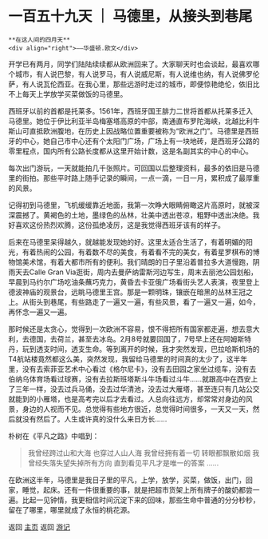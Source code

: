 # 一百五十九天 ｜ 马德里，从接头到巷尾

``` 
**在这人间的四月天**
<div align="right">——华盛顿.欧文</div>
```

开学已有两月，同学们陆陆续续都从欧洲回来了。大家聊天时也会谈起，最喜欢哪个城市，有人说巴黎，有人说罗马，有人说威尼斯，有人说维也纳，有人说佛罗伦萨，有人说瓦伦西亚。在我心里，那些远游时走过的城市，即便惊艳绝伦，依旧比不上每天上学放学买菜做饭的马德里。

西班牙以前的首都是托莱多。1561年，西班牙国王腓力二世将首都从托莱多迁入马德里。她位于伊比利亚半岛梅塞塔高原的中部，南通直布罗陀海峡，北越比利牛斯山可直抵欧洲腹地，在历史上因战略位置重要被称为“欧洲之门”。马德里是西班牙的中心，她自己市中心还有个太阳门广场，广场上有一块地砖，是西班牙公路的零里程点，国内所有公路长度都从这里开始计数，这是名副其实的中心的中心。

每次出门游玩，一天就能拍几千张照片。可回国以后整理资料，最多的依旧是马德里的街拍。那些平时路上随手记录的瞬间，一点一滴，一日一月，累积成了最厚重的风景。

记得初到马德里，飞机缓缓靠近地面，我第一次睁大眼睛俯瞰这片高原时，就被深深震撼了。黄褐色的土地，墨绿色的丛林，壮美中透出苍凉，粗野中透出决绝。我好喜欢这份热烈欢腾，这份孤绝凌厉，这是我觉得西班牙该有的样子。

后来在马德里呆得越久，就越能发现她的好。这里太适合生活了，有着明媚的阳光，有着热闹的公园，有着数不尽的美食，有着看不完的美女，有着星罗棋布的博物馆美术馆，有着大都市所有的便利。我们晴朗的日子里沿着普拉多大道慢跑，阴雨天去Calle Gran Via逛街，周内去曼萨纳雷斯河边写生，周末去丽池公园划船，早晨到马约尔广场吃油条蘸巧克力，黄昏去卡亚俄广场看街头艺人表演，夜里登上德波神庙的观景台，远眺马德里王宫。那是一颗明珠，镶嵌在暗黑的丛林王冠之上。从街头到巷尾，有些路走了一遍又一遍，有些风景，看了一遍又一遍，如今，再怀念一遍又一遍。

 

那时候还是太贪心，觉得到一次欧洲不容易，恨不得把所有国家都走遍，想去意大利，去德国，去荷兰，甚至去冰岛。2月8号就要回国了，7号早上还在阿姆斯特丹，玩到透支时间，透支生命。等到离开的时候，我才突然发现，巴拉哈斯机场的T4航站楼竟然都这么美，突然发现，我留给马德里的时间真的太少了，这半年里，没有去索菲亚艺术中心看过《格尔尼卡》，没有去田园之家坐过缆车，没有去伯纳乌体育场看过球赛，没有去拉斯班塔斯斗牛场看过斗牛……就跟高中在西安上了三年一样，没去过兵马俑，没去过华清池，没去过大雁塔，甚至连只有几站公交就能到的小雁塔，也是高考完以后才去看过。人总向往远方，却常常对身边的风景，身边的人视而不见。总觉得有些地方很近，总觉得时间很多，一天又一天，然后就没有然后了。人生或许真的没什么来日方长……

朴树在《平凡之路》中唱到：

> 我曾经跨过山和大海
> 也穿过人山人海
> 我曾经拥有着一切
> 转眼都飘散如烟
> 我曾经失落失望失掉所有方向
> 直到看见平凡才是唯一的答案
> ……

在欧洲这半年，马德里是我日子里的平凡，上学，放学，买菜，做饭，出门，回家，睡觉，起床。还有一件很重要的事，就是把超市货架上所有牌子的酸奶都尝一遍。比起一见钟情，我更相信时间沉淀下来的回味，那些生命中普通的分分秒秒，留在了哪里，哪里就成了永恒的桃花源。

 


返回 [主页](../../../intro.md)
返回 [游记](../../../posts/travelsall.md)